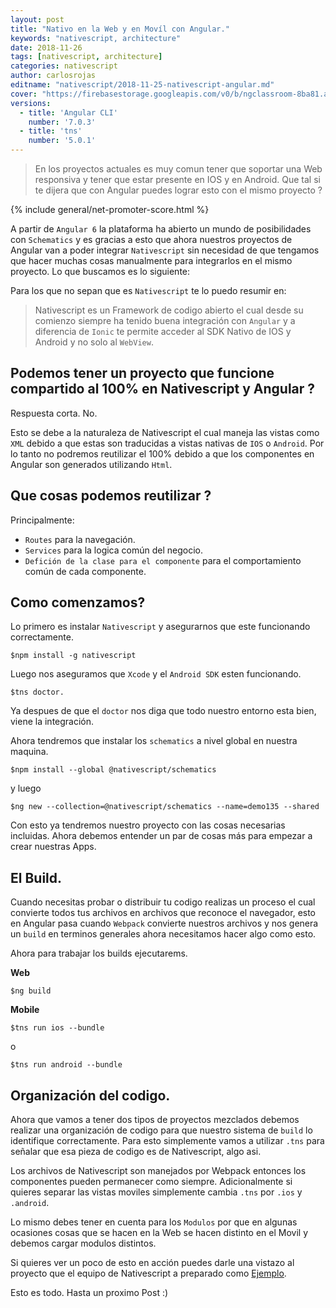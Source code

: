 ```yaml
---
layout: post
title: "Nativo en la Web y en Movíl con Angular."
keywords: "nativescript, architecture"
date: 2018-11-26
tags: [nativescript, architecture]
categories: nativescript
author: carlosrojas
editname: "nativescript/2018-11-25-nativescript-angular.md"
cover: "https://firebasestorage.googleapis.com/v0/b/ngclassroom-8ba81.appspot.com/o/posts%2F2018-11-25-nativescript-angular%2Fcover.png?alt=media&token=0150b34a-a4dd-45f3-86d8-dec030acbca3"
versions:
  - title: 'Angular CLI'
    number: '7.0.3'
  - title: 'tns'
    number: '5.0.1'
---
```


> En los proyectos actuales es muy comun tener que soportar una Web responsiva y tener que estar presente en IOS y en Android. Que tal si te dijera que con Angular puedes lograr esto con el mismo proyecto ?

<amp-img width="1024" height="512" layout="responsive" src="https://firebasestorage.googleapis.com/v0/b/ngclassroom-8ba81.appspot.com/o/posts%2F2018-11-25-nativescript-angular%2Fcover.png?alt=media&token=0150b34a-a4dd-45f3-86d8-dec030acbca3" alt="Nativescript"></amp-img>

{% include general/net-promoter-score.html %}

A partir de `Angular 6` la plataforma ha abierto un mundo de posibilidades con `Schematics` y es gracias a esto que ahora nuestros proyectos de Angular van a poder integrar `Nativescript` sin necesidad de que tengamos que hacer muchas cosas manualmente para integrarlos en el mismo proyecto. Lo que buscamos es lo siguiente:

<amp-img width="1024" height="512" layout="responsive" src="https://firebasestorage.googleapis.com/v0/b/ngclassroom-8ba81.appspot.com/o/posts%2F2018-11-25-nativescript-angular%2F1.png?alt=media&token=bf58aebe-7544-491d-9aa9-8df747a41d5c" alt="Architecture"></amp-img>

Para los que no sepan que es `Nativescript` te lo puedo resumir en:

> Nativescript es un Framework de codigo abierto el cual desde su comienzo siempre ha tenido buena integración con `Angular` y a diferencia de `Ionic` te permite acceder al SDK Nativo de IOS y Android y no solo al `WebView`.

## Podemos tener un proyecto que funcione compartido al 100% en Nativescript y Angular ?

Respuesta corta. No.

Esto se debe a la naturaleza de Nativescript el cual maneja las vistas como `XML` debido a que estas son traducidas a vistas nativas de `IOS` o `Android`. Por lo tanto no podremos reutilizar el 100% debido a que los componentes en Angular son generados utilizando  `Html`.

## Que cosas podemos reutilizar ?

Principalmente:
- `Routes` para la navegación.
- `Services` para la logica común del negocio.
- `Defición de la clase para el componente` para el comportamiento común de cada componente.

<amp-img width="1024" height="512" layout="responsive" src="https://firebasestorage.googleapis.com/v0/b/ngclassroom-8ba81.appspot.com/o/posts%2F2018-11-25-nativescript-angular%2F2.png?alt=media&token=4aa04519-5f02-4076-a383-abb32f2061bd" alt=""></amp-img>

## Como comenzamos? 

Lo primero es instalar `Nativescript` y asegurarnos que este funcionando correctamente.

````
$npm install -g nativescript
````

Luego nos aseguramos que `Xcode` y el `Android SDK` esten funcionando.

````
$tns doctor.
````

Ya despues de que el `doctor` nos diga que todo nuestro entorno esta bien, viene la integración.

Ahora tendremos que instalar los `schematics` a nivel global en nuestra maquina.

````
$npm install --global @nativescript/schematics
````

y luego 

````
$ng new --collection=@nativescript/schematics --name=demo135 --shared
````

Con esto ya tendremos nuestro proyecto con las cosas necesarias incluidas. Ahora debemos entender un par de cosas más para empezar a crear nuestras Apps.

## El Build.

Cuando necesitas probar o distribuir tu codigo realizas un proceso el cual convierte todos tus archivos en archivos que reconoce el navegador, esto en Angular pasa cuando `Webpack` convierte nuestros archivos y nos genera un `build` en terminos generales ahora necesitamos hacer algo como esto.

<amp-img width="1024" height="512" layout="responsive" src="https://firebasestorage.googleapis.com/v0/b/ngclassroom-8ba81.appspot.com/o/posts%2F2018-11-25-nativescript-angular%2F3.png?alt=media&token=a0123bed-ceea-4b79-88e7-6c36980ff60a" alt=""></amp-img>

Ahora para trabajar los builds ejecutarems.

**Web**

````
$ng build
````

**Mobile**

````
$tns run ios --bundle
````

o

````
$tns run android --bundle
````

## Organización del codigo.

Ahora que vamos a tener dos tipos de proyectos mezclados debemos realizar una organización de codigo para que nuestro sistema de `build` lo identifique correctamente. Para esto simplemente vamos a utilizar `.tns` para señalar que esa pieza de codigo es de Nativescript, algo asi.

<amp-img width="1024" height="512" layout="responsive" src="https://firebasestorage.googleapis.com/v0/b/ngclassroom-8ba81.appspot.com/o/posts%2F2018-11-25-nativescript-angular%2F3.png?alt=media&token=a0123bed-ceea-4b79-88e7-6c36980ff60a" alt=""></amp-img>

Los archivos de Nativescript son manejados por Webpack entonces los componentes pueden permanecer como siempre. Adicionalmente si quieres separar las vistas moviles simplemente cambia `.tns` por `.ios` y `.android`.

Lo mismo debes tener en cuenta para los `Modulos` por que en algunas ocasiones cosas que se hacen en la Web se hacen distinto en el Movil y debemos cargar modulos distintos.

<amp-img width="1024" height="512" layout="responsive" src="https://firebasestorage.googleapis.com/v0/b/ngclassroom-8ba81.appspot.com/o/posts%2F2018-11-25-nativescript-angular%2F5.png?alt=media&token=8e8e5f7a-5020-4db8-b83d-42b8b1f84c17" alt=""></amp-img>

Si quieres ver un poco de esto en acción puedes darle una vistazo al proyecto que el equipo de Nativescript a preparado como [Ejemplo](https://github.com/sebawita/pet-bros-lite).

Esto es todo. Hasta un proximo Post :)